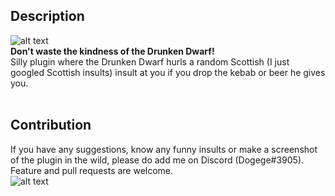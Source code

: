 ## Description ##
![alt text](https://i.imgur.com/XVhInur.png) <br/>
**Don't waste the kindness of the Drunken Dwarf!** <br/> 
Silly plugin where the Drunken Dwarf hurls a random Scottish (I just googled Scottish insults) insult at you if you drop the kebab or beer he gives you. <br/>
<br/>

## Contribution ##
If you have any suggestions, know any funny insults or make a screenshot of the plugin in the wild, please do add me on Discord (Dogege#3905).
Feature and pull requests are welcome.
<br/>
![alt text](https://i.imgur.com/nnIWnwi.png)
